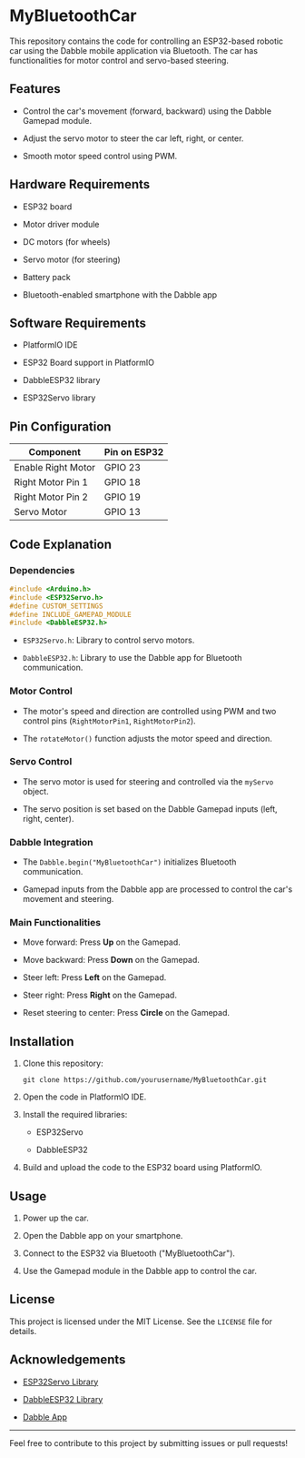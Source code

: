 # MyBluetoothCar

This repository contains the code for controlling an ESP32-based robotic car using the Dabble mobile application via Bluetooth. The car has functionalities for motor control and servo-based steering.

## Features

- Control the car's movement (forward, backward) using the Dabble Gamepad module.

- Adjust the servo motor to steer the car left, right, or center.

- Smooth motor speed control using PWM.

## Hardware Requirements

- ESP32 board

- Motor driver module

- DC motors (for wheels)

- Servo motor (for steering)

- Battery pack

- Bluetooth-enabled smartphone with the Dabble app

## Software Requirements

- PlatformIO IDE

- ESP32 Board support in PlatformIO

- DabbleESP32 library

- ESP32Servo library

## Pin Configuration

| Component          | Pin on ESP32 |
| ------------------ | ------------ |
| Enable Right Motor | GPIO 23      |
| Right Motor Pin 1  | GPIO 18      |
| Right Motor Pin 2  | GPIO 19      |
| Servo Motor        | GPIO 13      |

## Code Explanation

### Dependencies

```cpp
#include <Arduino.h>
#include <ESP32Servo.h>
#define CUSTOM_SETTINGS
#define INCLUDE_GAMEPAD_MODULE
#include <DabbleESP32.h>
```

- `ESP32Servo.h`: Library to control servo motors.

- `DabbleESP32.h`: Library to use the Dabble app for Bluetooth communication.

### Motor Control

- The motor's speed and direction are controlled using PWM and two control pins (`RightMotorPin1`, `RightMotorPin2`).

- The `rotateMotor()` function adjusts the motor speed and direction.

### Servo Control

- The servo motor is used for steering and controlled via the `myServo` object.

- The servo position is set based on the Dabble Gamepad inputs (left, right, center).

### Dabble Integration

- The `Dabble.begin("MyBluetoothCar")` initializes Bluetooth communication.

- Gamepad inputs from the Dabble app are processed to control the car's movement and steering.

### Main Functionalities

- Move forward: Press **Up** on the Gamepad.

- Move backward: Press **Down** on the Gamepad.

- Steer left: Press **Left** on the Gamepad.

- Steer right: Press **Right** on the Gamepad.

- Reset steering to center: Press **Circle** on the Gamepad.

## Installation

1. Clone this repository:
   
   ```
   git clone https://github.com/yourusername/MyBluetoothCar.git
   ```

2. Open the code in PlatformIO IDE.

3. Install the required libraries:
   
   - ESP32Servo
   
   - DabbleESP32

4. Build and upload the code to the ESP32 board using PlatformIO.

## Usage

1. Power up the car.

2. Open the Dabble app on your smartphone.

3. Connect to the ESP32 via Bluetooth ("MyBluetoothCar").

4. Use the Gamepad module in the Dabble app to control the car.

## License

This project is licensed under the MIT License. See the `LICENSE` file for details.

## Acknowledgements

- [ESP32Servo Library](https://github.com/madhephaestus/ESP32Servo)

- [DabbleESP32 Library](https://github.com/STEMpedia/Dabble-ESP32)

- [Dabble App](https://thestempedia.com/product/dabble/)

---

Feel free to contribute to this project by submitting issues or pull requests!


